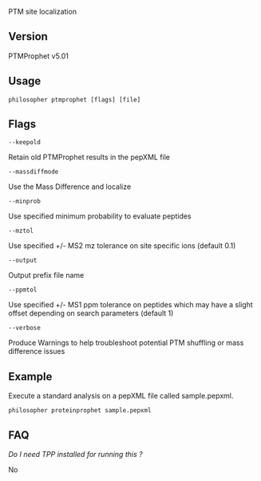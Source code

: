 PTM site localization


## Version

PTMProphet v5.01


## Usage

`philosopher ptmprophet [flags] [file]`


## Flags

`--keepold`

Retain old PTMProphet results in the pepXML file

`--massdiffmode`

Use the Mass Difference and localize

`--minprob`

Use specified minimum probability to evaluate peptides

`--mztol`

Use specified +/- MS2 mz tolerance on site specific ions (default 0.1)

`--output`

Output prefix file name

`--ppmtol`

Use specified +/- MS1 ppm tolerance on peptides which may have a slight offset depending on search parameters (default 1)

`--verbose`

Produce Warnings to help troubleshoot potential PTM shuffling or mass difference issues

## Example

Execute a standard analysis on a pepXML file called sample.pepxml.

`philosopher proteinprophet sample.pepxml`


## FAQ

_Do I need TPP installed for running this ?_

No
